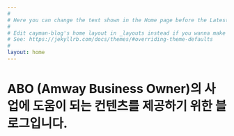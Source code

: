 ```yaml
---
#
# Here you can change the text shown in the Home page before the Latest Posts section.
#
# Edit cayman-blog's home layout in _layouts instead if you wanna make some changes
# See: https://jekyllrb.com/docs/themes/#overriding-theme-defaults
#
layout: home
---
```


# [](#header-1)ABO (Amway Business Owner)의 사업에 도움이 되는 컨텐츠를 제공하기 위한 블로그입니다.

